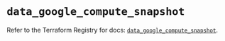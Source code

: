 # `data_google_compute_snapshot`

Refer to the Terraform Registry for docs: [`data_google_compute_snapshot`](https://registry.terraform.io/providers/hashicorp/google-beta/6.15.0/docs/data-sources/google_compute_snapshot).
